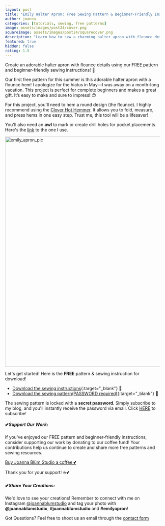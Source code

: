 ```yaml
---
layout: post
title: "Emily Halter Apron: Free Sewing Pattern & Beginner-Friendly Instructions"
author: joanna
categories: [tutorials, sewing, free patterns]
image: assets/images/post24/cover.png
squareimage: assets/images/post24/squarecover.png
description: "Learn how to sew a charming halter apron with flounce details using our FREE pattern and beginner-friendly instructions!"
featured: true
hidden: false
rating: 1.5
---
```


Create an adorable halter apron with flounce details using our FREE pattern and beginner-friendly sewing instructions! 🍓

Our first free pattern for this summer is this adorable halter apron with a flounce hem! I apologize for the hiatus in May—I was away on a month-long vacation. This project is perfect for complete beginners and makes a great gift. It’s easy to make and sure to impress! 😊

For this project, you'll need to hem a round design (the flounce). I highly recommend using the [Clover Hot Hemmer](https://amzn.to/3L0yoI3). It allows you to fold, measure, and press hems in one easy step. Trust me, this tool will be a lifesaver!

You'll also need an **awl** to mark or create drill holes for pocket placements. Here's the [link](https://amzn.to/4bif1oE) to the one I use.

<img src="{{ site.baseurl }}/assets/images/post24/apronpic.png" alt="emily_apron_pic" style="width:750px;">


Let's get started! Here is the **FREE** pattern & sewing instruction for download!
- [Download the sewing instructions](/assets/images/post24/emily_apron_sewing_instructions.pdf){:target="_blank"} 🍓
- [Download the sewing pattern(PASSWORD required)](/assets/images/post24/emily_apron_pattern.pdf){:target="_blank"} 🍓

The sewing pattern is locked with a **secret password**. Simply subscribe to my blog, and you'll instantly receive the password via email. Click [HERE](http://eepurl.com/iGsmWA) to subscribe!

##### 💕 Support Our Work:

If you've enjoyed our FREE pattern and beginner-friendly instructions, consider supporting our work by donating to our coffee fund! Your contributions help us continue to create and share more free patterns and sewing resources.

[Buy Joanna Blüm Studio a coffee 💕](https://buymeacoffee.com/joannablumstudio)

Thank you for your support! ☕💕

##### 💕 Share Your Creations:

We'd love to see your creations! 
Remember to connect with me on Instagram [@joannablumstudio](https://www.instagram.com/joannablumstudio/) and tag your photo with **@joannablumstudio**,  **#joannablumstudio** and **#emilyapron**!

Got Questions? Feel free to shoot us an email through the [contact form](https://www.joannablumstudio.com/contact/)